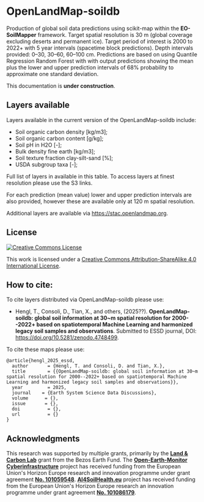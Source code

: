 # OpenLandMap-soildb

Production of global soil data predictions using scikit-map within the **EO-SoilMapper** framework. 
Target spatial resolution is 30 m (global coverage excluding deserts and permanent ice). 
Target period of interest is 2000 to 2022+ with 5 year intervals (spacetime block predictions). 
Depth intervals provided: 0–30, 30–60, 60–100 cm.
Predictions are based on using Quantile Regression Random Forest with with output predictions showing 
the mean plus the lower and upper prediction intervals of 68% probability to approximate one standard deviation.

This documentation is **under construction**.

## Layers available

Layers available in the current version of the OpenLandMap-soildb include:

- Soil organic carbon density [kg/m3];
- Soil organic carbon content [g/kg];
- Soil pH in H2O [-];
- Bulk density fine earth [kg/m3];
- Soil texture fraction clay-silt-sand [%];
- USDA subgroup taxa [-];

Full list of layers in available in this table. To access layers at finest resolution please use the S3 links.

For each prediction (mean value) lower and upper prediction intervals are also provided, however 
these are available only at 120 m spatial resolution.

Additional layers are available via https://stac.openlandmap.org. 

## License

[<img alt="Creative Commons License" style="border-width:0" src="https://i.creativecommons.org/l/by-sa/4.0/88x31.png" />](http://creativecommons.org/licenses/by-sa/4.0/)

This work is licensed under a [Creative Commons Attribution-ShareAlike 4.0 International License](http://creativecommons.org/licenses/by-sa/4.0/).

## How to cite:

To cite layers distributed via OpenLandMap-soildb please use:

- Hengl, T., Consoli, D., Tian, X., and others, (2025??). **OpenLandMap-soildb: global soil information at 30~m spatial resolution for 2000--2022+ based on spatiotemporal Machine Learning and harmonized legacy soil samples and observations**. Submitted to ESSD journal, DOI: <https://doi.org/10.5281/zenodo.4748499>.

To cite these maps please use:

```
@article{hengl_2025_essd,
  author       = {Hengl, T. and Consoli, D. and Tian, X.},
  title        = {{OpenLandMap-soildb: global soil information at 30~m spatial resolution for 2000--2022+ based on spatiotemporal Machine Learning and harmonized legacy soil samples and observations}},
  year         = 2025,
  journal    = {Earth System Science Data Discussions},
  volume      = {},
  issue       = {},
  doi          = {},
  url          = {}
}
```

## Acknowledgments

This research was supported by multiple grants, primarily by the **[Land & Carbon Lab](https://landcarbonlab.org/)** grant from the Bezos Earth Fund. The **[Open-Earth-Monitor Cyberinfrastructure](https://EarthMonitor.org)** project has received funding from the European Union's Horizon Europe research and innovation programme under grant agreement **[No. 101059548](https://cordis.europa.eu/project/id/101059548)**. **[AI4SoilHealth.eu](https://AI4SoilHealth.eu)** project has received funding from the European Union's Horizon Europe research an innovation programme under grant agreement **[No. 101086179](https://cordis.europa.eu/project/id/101086179)**. 
